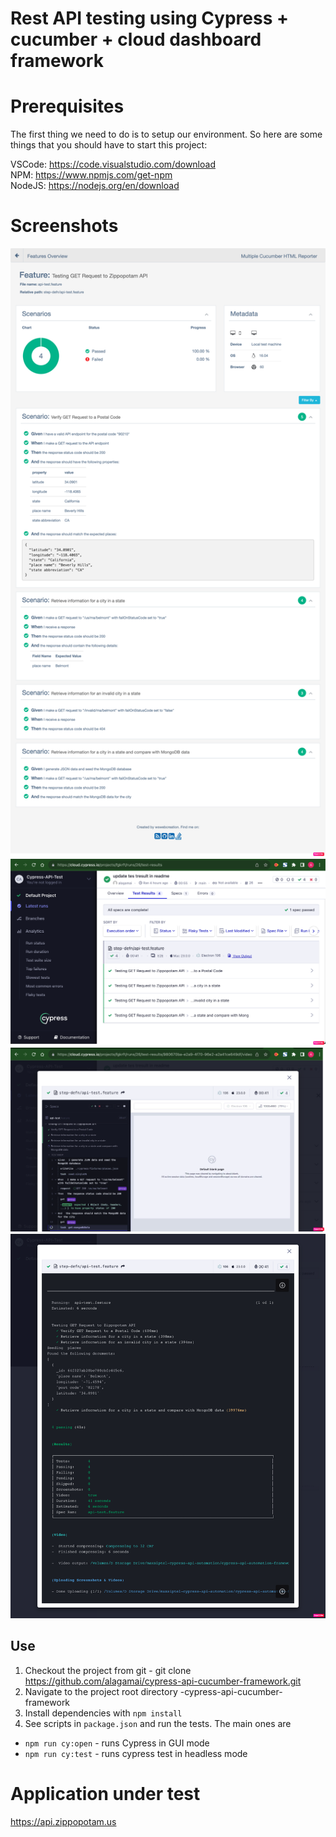 # Rest API testing using Cypress + cucumber + cloud dashboard framework

# Prerequisites

The first thing we need to do is to setup our environment. So here are some things that you should have to start this project:

VSCode: https://code.visualstudio.com/download </br>
NPM: https://www.npmjs.com/get-npm </br>
NodeJS: https://nodejs.org/en/download

# Screenshots
![cypress-cucumberr-report](https://github.com/alagamai/cypress-api-cucumber-framework/blob/main/cypress/images/cucumber-report.png "cucumber-report")
![cypress-cloud-runner-report1](https://github.com/alagamai/cypress-api-cucumber-framework/blob/main/cypress/images/cypress-test-runner-gui1.png "cypress-cloud-runner-report1")
![cypress-cloud-runner-report](https://github.com/alagamai/cypress-api-cucumber-framework/blob/main/cypress/images/cypress-cloud-runner-report.png "cypress-cloud-runner-report")
![cypress-cloud-runner-view-report](https://github.com/alagamai/cypress-api-cucumber-framework/blob/main/cypress/images/cloud-runner-view-output.png "cypress-cloud-runner-view-report")

## Use

1. Checkout the project from git - git clone https://github.com/alagamai/cypress-api-cucumber-framework.git 
2. Navigate to the project root directory -cypress-api-cucumber-framework
3. Install dependencies with `npm install` 
4. See scripts in `package.json` and run the tests. The main ones are
* `npm run cy:open` - runs Cypress in GUI mode
* `npm run cy:test` - runs cypress test in headless mode
    
# Application under test

https://api.zippopotam.us
